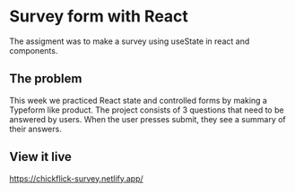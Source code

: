 # Survey form with React

The assigment was to make a survey using useState in react and components.

## The problem

This week we practiced React state and controlled forms by making a Typeform like product. The project consists of 3 questions that need to be answered by users. When the user presses submit, they see a summary of their answers.

## View it live

https://chickflick-survey.netlify.app/
